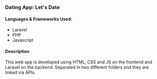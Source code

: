### Dating App: Let's Date

#### Languages & Frameworks Used:
* Laravel
* PHP
* Javascript

#### Description
This web app is developed using HTML, CSS and JS on the frontend and Laravel on the backend.
Separated in two different folders and they are linked via APIs.